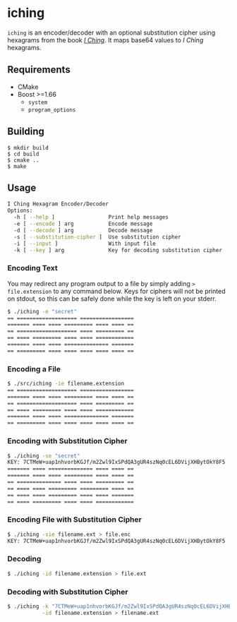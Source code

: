 # iching

`iching` is an encoder/decoder with an optional substitution cipher using hexagrams from the book *[I Ching](https://en.wikipedia.org/wiki/I_Ching)*. It maps base64 values to *I Ching* hexagrams.

## Requirements

* CMake
* Boost >=1.66
  * `system`
  * `program_options`

## Building

```shell
$ mkdir build
$ cd build
$ cmake ..
$ make
```

## Usage

```bash
I Ching Hexagram Encoder/Decoder
Options:
  -h [ --help ]                 Print help messages
  -e [ --encode ] arg           Encode message
  -d [ --decode ] arg           Decode message
  -s [ --substitution-cipher ]  Use substitution cipher
  -i [ --input ]                With input file
  -k [ --key ] arg              Key for decoding substitution cipher
```

### Encoding Text

You may redirect any program output to a file by simply adding `> file.extension` to any command below.
Keys for ciphers will not be printed on stdout, so this can be safely done while the key is left on your stderr.


```bash
$ ./iching -e "secret"
== =================== =================
======= ==== ==== ========= ==== ==== ==
== =================== ==== ========= ==
== ==== ========= ==== ==== ============
======= ==== ==== ============== =======
== ========= ==== ==== ==== ==== ==== ==
```

### Encoding a File
```bash
$ ./src/iching -ie filename.extension
== =================== =================
======= ==== ==== ========= ==== ==== ==
== =================== ==== ========= ==
== ==== ========= ==== ==== ============
======= ==== ==== ============== =======
== ========= ==== ==== ==== ==== ==== ==
```

### Encoding with Substitution Cipher
```bash
$ ./iching -se "secret"
KEY: 7CTMeW+uap1nhvorbKGJf/m2Zwl9IxSPdQA3gUR4szNq0cEL6DVijXHBytOkY8F5
======= ==== ============== ==== ==== ==
======= ==== ==== ========= ==== ==== ==
== ============== ==== ==== ========= ==
== ==== ==== ========= ========= ==== ==
== ==== ==== ========= ==== ==== =======
== ==== ========= ==== ==== ============
```

### Encoding File with Substitution Cipher
```bash
$ ./iching -sie filename.ext > file.enc
KEY: 7CTMeW+uap1nhvorbKGJf/m2Zwl9IxSPdQA3gUR4szNq0cEL6DVijXHBytOkY8F5
```

### Decoding
```bash
$ ./iching -id filename.extension > file.ext
```

### Decoding with Substitution Cipher
```bash
$ ./iching -k "7CTMeW+uap1nhvorbKGJf/m2Zwl9IxSPdQA3gUR4szNq0cEL6DVijXHBytOkY8F5" \
           -id filename.extension > filename.ext
```
